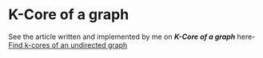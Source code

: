 # K-Core of a graph

See the article written and implemented by me on ***K-Core of a graph*** here- [Find k-cores of an undirected graph](http://www.geeksforgeeks.org/find-k-cores-graph/)
